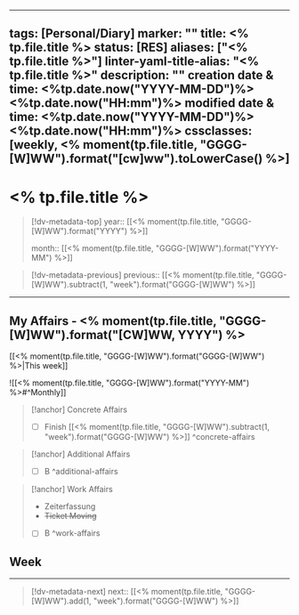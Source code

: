 
---
tags: [Personal/Diary]
marker: ""
title: <% tp.file.title %>
status: [RES]
aliases: ["<% tp.file.title %>"]
linter-yaml-title-alias: "<% tp.file.title %>"
description: ""
creation date & time: <%tp.date.now("YYYY-MM-DD")%> <%tp.date.now("HH:mm")%>
modified date & time: <%tp.date.now("YYYY-MM-DD")%> <%tp.date.now("HH:mm")%>
cssclasses: [weekly, <% moment(tp.file.title, "GGGG-[W]WW").format("[cw]ww").toLowerCase() %>]
---

# <% tp.file.title %>

> [!dv-metadata-top]
> year:: [[<% moment(tp.file.title, "GGGG-[W]WW").format("YYYY") %>]]
> 
> month:: [[<% moment(tp.file.title, "GGGG-[W]WW").format("YYYY-MM") %>]]

> [!dv-metadata-previous]
> previous:: [[<% moment(tp.file.title, "GGGG-[W]WW").subtract(1, "week").format("GGGG-[W]WW") %>]]

- - -

## My Affairs - <% moment(tp.file.title, "GGGG-[W]WW").format("[CW]WW, YYYY") %>

[[<% moment(tp.file.title, "GGGG-[W]WW").format("GGGG-[W]WW") %>|This week]]

![[<% moment(tp.file.title, "GGGG-[W]WW").format("YYYY-MM") %>#^Monthly]]

> [!anchor] Concrete Affairs
>
> - [ ] Finish [[<% moment(tp.file.title, "GGGG-[W]WW").subtract(1, "week").format("GGGG-[W]WW") %>]]
^concrete-affairs

> [!anchor] Additional Affairs
>
> - [ ] B
^additional-affairs

> [!anchor] Work Affairs
>
> - Zeiterfassung
> - ~~Ticket Moving~~
> - [ ] B
^work-affairs

## Week

- - -

> [!dv-metadata-next]
> next:: [[<% moment(tp.file.title, "GGGG-[W]WW").add(1, "week").format("GGGG-[W]WW") %>]]
